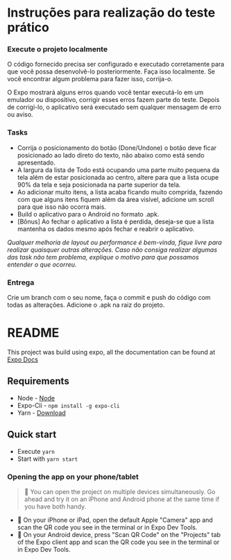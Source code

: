 # Instruções para realização do teste prático

### Execute o projeto localmente

O código fornecido precisa ser configurado e executado corretamente para que você possa desenvolvê-lo posteriormente. Faça isso localmente. Se você encontrar algum problema para fazer isso, corrija-o.

O Expo mostrará alguns erros quando você tentar executá-lo em um emulador ou dispositivo, corrigir esses erros fazem parte do teste. Depois de corrigi-lo, o aplicativo será executado sem qualquer mensagem de erro ou aviso.

### Tasks

* Corrija o posicionamento do botão (Done/Undone) o botão deve ficar posicionado ao lado direto do texto, não abaixo como está sendo apresentado.
* A largura da lista de Todo está ocupando uma parte muito pequena da tela além de estar posicionada ao centro, altere para que a lista ocupe 90% da tela e seja posicionada na parte superior da tela.
* Ao adicionar muito itens, a lista acaba ficando muito comprida, fazendo com que alguns itens fiquem além da área visível, adicione um scroll para que isso não ocorra mais.
* Build o aplicativo para o Android no formato .apk.
* [Bônus] Ao fechar o aplicativo a lista é perdida, deseja-se que a lista mantenha os dados mesmo após fechar e reabrir o aplicativo.
 
_Qualquer melhoria de layout ou performance é bem-vinda, fique livre para realizar quaisquer outras alterações. Caso não consiga realizar algumas das task não tem problema, explique o motivo para que possamos entender o que ocorreu._
 
### Entrega

Crie um branch com o seu nome, faça o commit e push do código com todas as alterações. Adicione o .apk na raiz do projeto.

# README #

This project was build using expo, all the documentation can be found at [Expo Docs]
 
[Expo Docs]: https://docs.expo.io

## Requirements

* Node - [Node](https://nodejs.org/en/)
* Expo-Cli - `npm install -g expo-cli`
* Yarn - [Download](https://classic.yarnpkg.com/en/docs/install/#windows-stable)

## Quick start
 
* Execute `yarn`
* Start with `yarn start`

### Opening the app on your phone/tablet

> 👨 You can open the project on multiple devices simultaneously. Go ahead and try it on an iPhone and Android phone at the same time if you have both handy.

* 🍎 On your iPhone or iPad, open the default Apple "Camera" app and scan the QR code you see in the terminal or in Expo Dev Tools.
* 🤖 On your Android device, press "Scan QR Code" on the "Projects" tab of the Expo client app and scan the QR code you see in the terminal or in Expo Dev Tools.